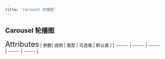 ```yaml
---
title: 'Carousel 轮播图'
---
```

## Carousel 轮播图
<ClientOnly>
<carousel />
</ClientOnly>

<font size=5>Attributes</font>
| 参数| 说明 | 类型 | 可选值 | 默认值 |
| :------ | ------ | ------ | ------ | ------ |
